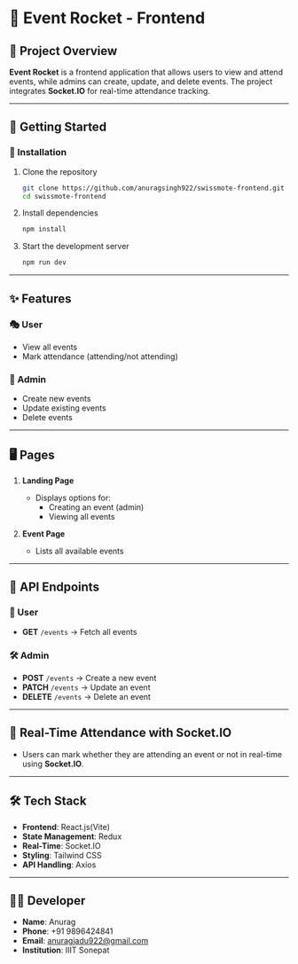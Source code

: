 # 🚀 Event Rocket - Frontend

## 📌 Project Overview

**Event Rocket** is a frontend application that allows users to view and attend events, while admins can create, update, and delete events. The project integrates **Socket.IO** for real-time attendance tracking.

---

## 🚀 Getting Started

### 🔧 Installation

1. Clone the repository

   ```sh
   git clone https://github.com/anuragsingh922/swissmote-frontend.git
   cd swissmote-frontend
   ```

2. Install dependencies

   ```sh
   npm install
   ```

3. Start the development server
   ```sh
   npm run dev
   ```

---

## ✨ Features

### 🎭 User

- View all events
- Mark attendance (attending/not attending)

### 🔧 Admin

- Create new events
- Update existing events
- Delete events

---

## 🖥️ Pages

1. **Landing Page**

   - Displays options for:
     - Creating an event (admin)
     - Viewing all events

2. **Event Page**
   - Lists all available events

---

## 📡 API Endpoints

### 👥 User

- **GET** `/events` → Fetch all events

### 🛠️ Admin

- **POST** `/events` → Create a new event
- **PATCH** `/events` → Update an event
- **DELETE** `/events` → Delete an event

---

## 🔄 Real-Time Attendance with **Socket.IO**

- Users can mark whether they are attending an event or not in real-time using **Socket.IO**.

---

## 🛠️ Tech Stack

- **Frontend**: React.js(Vite)
- **State Management**: Redux
- **Real-Time**: Socket.IO
- **Styling**: Tailwind CSS
- **API Handling**: Axios

---

## 👨‍💻 Developer

- **Name**: Anurag
- **Phone**: +91 9896424841
- **Email**: [anuragjadu922@gmail.com](mailto:anuragjadu922@gmail.com)
- **Institution**: IIIT Sonepat
